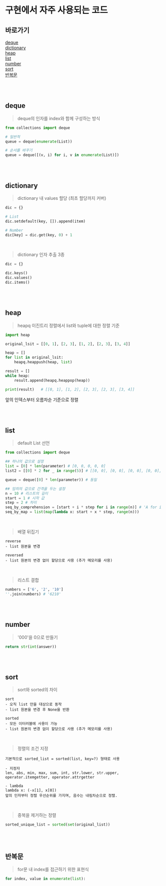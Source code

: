 # 구현에서 자주 사용되는 코드

## 바로가기

[deque](#deque)<br/>
[dictionary](#dictionary)<br/>
[heap](#heap)<br/>
[list](#list)<br/>
[number](#number)<br/>
[sort](#sort)<br/>
[반복문](#반복문)

<br/>
<br/>

## deque

> deque의 인자를 index와 함께 구성하는 방식

```python
from collections import deque

# 일반적
queue = deque(enumerate(List))

# 순서를 바꾸기
queue = deque([(v, i) for i, v in enumerate(List)])
```

<br/>
<br/>

## dictionary

> dictionary 내 values 할당 (최초 할당까지 커버)

```python
dic = {}

# List
dic.setdefault(key, []).append(item)

# Number
dic[key] = dic.get(key, 0) + 1
```

<br/>

> dictionary 인자 추출 3종

```python
dic = {}

dic.keys()
dic.values()
dic.items()
```

<br/>
<br/>

## heap

> heapq 이진트리 정렬에서 list와 tuple에 대한 정렬 기준

```python
import heap

original_lsit = [[0, 1], [2, 3], [1, 2], [2, 3], [3, 4]]

heap = []
for list in original_lsit:
    heapq.heappush(heap, list)

result = []
while heap:
    result.append(heapq.heappop(heap))

print(result)   # [[0, 1], [1, 2], [2, 3], [2, 3], [3, 4]]
```

앞의 인덱스부터 오름차순 기준으로 정렬

<br/>
<br/>

## list

> default List 선언

```python
from collections import deque

## 하나의 값으로 설정
list = [0] * len(parameter) # [0, 0, 0, 0, 0]
list2 = [[0] * 2 for _ in range(5)] # [[0, 0], [0, 0], [0, 0], [0, 0], [0, 0]]

queue = deque([0] * len(parameter)) # 동일

## 임의의 값으로 간격을 두는 설정
n = 10 # 리스트의 길이
start = 1 # 시작 값
step = 2 # 차이
seq_by_comprehension = [start + i * step for i in range(n)] # 'A for i in B' 구조가 중요
seq_by_map = list(map(lambda x: start + x * step, range(n)))
```

<br/>

> 배열 뒤집기

```
reverse
- list 원본을 변경

reversed
- list 원본의 변경 없이 할당으로 사용 (추가 메모리를 사용)
```

<br/>

> 리스트 결합

```python
numbers = ['6', '2', '10']
''.join(numbers) # '6210'
```

<br/>
<br/>

## number

> '000'을 0으로 만들기

```python
return str(int(answer))
```

<br/>
<br/>

## sort

> sort와 sorted의 차이

```
sort
- 오직 list 만을 대상으로 동작
- list 원본을 변경 후 None을 반환

sorted
- 모든 이터러블에 사용이 가능
- list 원본의 변경 없이 할당으로 사용 (추가 메모리를 사용)
```

<br/>

> 정렬의 조건 지정

```
기본적으로 sorted_list = sorted(list, key=?) 형태로 사용

- 지정자
len, abs, min, max, sum, int, str.lower, str.upper,
operator.itemgetter, operator.attrgetter

- lambda
lambda x: (-x[1], x[0])
앞의 인자부터 정렬 우선순위를 가지며, 음수는 내림차순으로 정렬.
```

<br/>

> 중복을 제거하는 정렬

```python
sorted_unique_list = sorted(set(original_list))
```

<br/>
<br/>

## 반복문

> for문 내 index를 접근하기 위한 표현식

```python
for index, value in enumerate(list):
```
